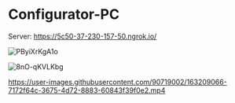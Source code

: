 # Configurator-PC
Server: https://5c50-37-230-157-50.ngrok.io/

![PByiXrKgA1o](https://user-images.githubusercontent.com/90719002/163202369-fb22c168-03a0-4d5a-9608-ff7145630026.jpg)

![8nO-qKVLKbg](https://user-images.githubusercontent.com/90719002/163202011-8cc31a4f-a832-4ffc-bfcb-f0dedcab3888.jpg)


https://user-images.githubusercontent.com/90719002/163209066-7172f64c-3675-4d72-8883-60843f39f0e2.mp4

